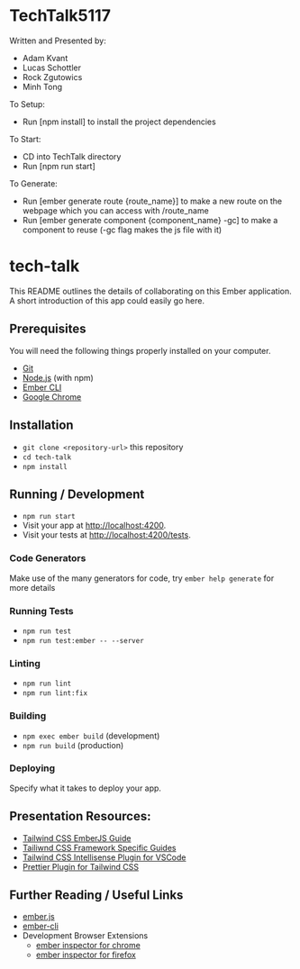 # TechTalk5117

Written and Presented by:
- Adam Kvant
- Lucas Schottler
- Rock Zgutowics
- Minh Tong

To Setup:
- Run [npm install] to install the project dependencies

To Start:
- CD into TechTalk directory
- Run [npm run start]

To Generate:
- Run [ember generate route {route_name}] to make a new route on the webpage which you can access with /route_name
- Run [ember generate component {component_name} -gc] to make a component to reuse (-gc flag makes the js file with it)

# tech-talk

This README outlines the details of collaborating on this Ember application.
A short introduction of this app could easily go here.

## Prerequisites

You will need the following things properly installed on your computer.

- [Git](https://git-scm.com/)
- [Node.js](https://nodejs.org/) (with npm)
- [Ember CLI](https://cli.emberjs.com/release/)
- [Google Chrome](https://google.com/chrome/)

## Installation

- `git clone <repository-url>` this repository
- `cd tech-talk`
- `npm install`

## Running / Development

- `npm run start`
- Visit your app at [http://localhost:4200](http://localhost:4200).
- Visit your tests at [http://localhost:4200/tests](http://localhost:4200/tests).

### Code Generators

Make use of the many generators for code, try `ember help generate` for more details

### Running Tests

- `npm run test`
- `npm run test:ember -- --server`

### Linting

- `npm run lint`
- `npm run lint:fix`

### Building

- `npm exec ember build` (development)
- `npm run build` (production)

### Deploying

Specify what it takes to deploy your app.

## Presentation Resources:
* <a href="https://tailwindcss.com/docs/guides/emberjs">Tailwind CSS EmberJS Guide</a>
* <a href="https://tailwindcss.com/docs/installation/framework-guides">Tailiwnd CSS Framework Specific Guides</a>
* <a href="https://marketplace.visualstudio.com/items?itemName=bradlc.vscode-tailwindcss"> Tailwind CSS Intellisense Plugin for VSCode</a>
* <a href="https://github.com/tailwindlabs/prettier-plugin-tailwindcss">Prettier Plugin for Tailwind CSS</a>



## Further Reading / Useful Links

- [ember.js](https://emberjs.com/)
- [ember-cli](https://cli.emberjs.com/release/)
- Development Browser Extensions
  - [ember inspector for chrome](https://chrome.google.com/webstore/detail/ember-inspector/bmdblncegkenkacieihfhpjfppoconhi)
  - [ember inspector for firefox](https://addons.mozilla.org/en-US/firefox/addon/ember-inspector/)
